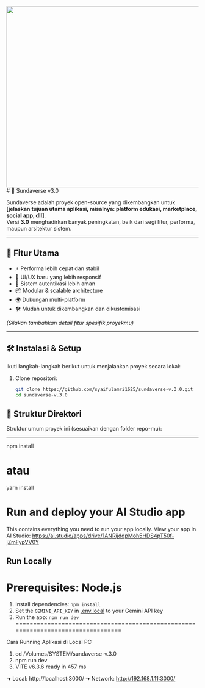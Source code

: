 <div align="center">
<img width="1200" height="475" alt="GHBanner" src="https://github.com/user-attachments/assets/0aa67016-6eaf-458a-adb2-6e31a0763ed6" />
</div>
# 🌌 Sundaverse v3.0

Sundaverse adalah proyek open-source yang dikembangkan untuk **[jelaskan tujuan utama aplikasi, misalnya: platform edukasi, marketplace, social app, dll]**.  
Versi **3.0** menghadirkan banyak peningkatan, baik dari segi fitur, performa, maupun arsitektur sistem.

---

## 🚀 Fitur Utama

- ⚡ Performa lebih cepat dan stabil
- 🎨 UI/UX baru yang lebih responsif
- 🔐 Sistem autentikasi lebih aman
- 📦 Modular & scalable architecture
- 🌍 Dukungan multi-platform
- 🛠️ Mudah untuk dikembangkan dan dikustomisasi

*(Silakan tambahkan detail fitur spesifik proyekmu)*

---

## 🛠️ Instalasi & Setup

Ikuti langkah-langkah berikut untuk menjalankan proyek secara lokal:

1. Clone repositori:
   ```bash
   git clone https://github.com/syaifulamri1625/sundaverse-v.3.0.git
   cd sundaverse-v.3.0

## 📂 Struktur Direktori

Struktur umum proyek ini (sesuaikan dengan folder repo-mu):

---

npm install
# atau
yarn install



# Run and deploy your AI Studio app
This contains everything you need to run your app locally.
View your app in AI Studio: https://ai.studio/apps/drive/1ANRijddpMoh5HDS4pT50f-jZmFypVV0Y

## Run Locally
**Prerequisites:**  Node.js
=================================================================================
1. Install dependencies:
   `npm install`
2. Set the `GEMINI_API_KEY` in [.env.local](.env.local) to your Gemini API key
3. Run the app:
   `npm run dev`
=================================================================================

Cara Running Aplikasi di Local PC
1. cd /Volumes/SYSTEM/sundaverse-v.3.0 
2. npm run dev
3. VITE v6.3.6  ready in 457 ms

  ➜  Local:   http://localhost:3000/
  ➜  Network: http://192.168.1.11:3000/

